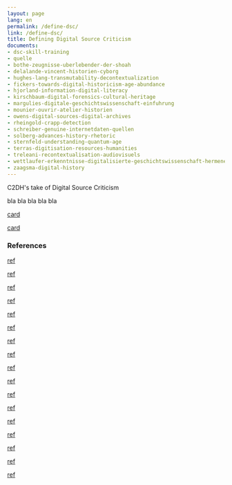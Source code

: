 ```yaml
---
layout: page
lang: en
permalink: /define-dsc/
link: /define-dsc/
title: Defining Digital Source Criticism
documents:
- dsc-skill-training
- quelle
- bothe-zeugnisse-uberlebender-der-shoah
- delalande-vincent-historien-cyborg
- hughes-lang-transmutability-decontextualization
- fickers-towards-digital-historicism-age-abundance
- hjorland-information-digital-literacy
- kirschbaum-digital-forensics-cultural-heritage
- margulies-digitale-geschichtswissenschaft-einfuhrung
- mounier-ouvrir-atelier-historien
- owens-digital-sources-digital-archives
- rheingold-crapp-detection
- schreiber-genuine-internetdaten-quellen
- solberg-advances-history-rhetoric
- sternfeld-understanding-quantum-age
- terras-digitisation-resources-humanities
- treleani-recontextualisation-audiovisuels
- wettlaufer-erkenntnisse-digitalisierte-geschichtswissenschaft-hermeneutischen
- zaagsma-digital-history
---
```


C2DH's take of Digital Source Criticism

<!-- more -->

bla bla bla bla bla 



[card](dsc-skill-training)

[card](quelle)

### References

[ref](bothe-zeugnisse-uberlebender-der-shoah)

[ref](delalande-vincent-historien-cyborg)

[ref](hughes-lang-transmutability-decontextualization)

[ref](fickers-towards-digital-historicism-age-abundance)

[ref](hjorland-information-digital-literacy)

[ref](kirschbaum-digital-forensics-cultural-heritage)

[ref](margulies-digitale-geschichtswissenschaft-einfuhrung)

[ref](mounier-ouvrir-atelier-historien)

[ref](owens-digital-sources-digital-archives)

[ref](rheingold-crapp-detection)

[ref](schreiber-genuine-internetdaten-quellen)

[ref](solberg-advances-history-rhetoric)

[ref](sternfeld-understanding-quantum-age)

[ref](terras-digitisation-resources-humanities)

[ref](treleani-recontextualisation-audiovisuels)

[ref](wettlaufer-erkenntnisse-digitalisierte-geschichtswissenschaft-hermeneutischen)

[ref](zaagsma-digital-history)

